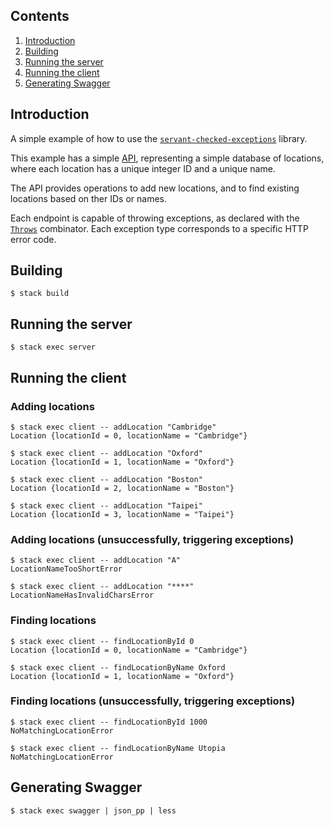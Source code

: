 ## Contents

1. [Introduction](#introduction)
2. [Building](#building)
3. [Running the server](#running-the-server)
4. [Running the client](#running-the-client)
5. [Generating Swagger](#generating-swagger)

## Introduction

A simple example of how to use the [`servant-checked-exceptions`](https://hackage.haskell.org/package/servant-checked-exceptions) library.

This example has a simple [API](https://github.com/jonathanknowles/servant-checked-exceptions-example/blob/master/common/Api.hs), representing a simple database of locations, where each location has a unique integer ID and a unique name.

The API provides operations to add new locations, and to find existing locations based on ther IDs or names.

Each endpoint is capable of throwing exceptions, as declared with the [`Throws`](hackage.haskell.org/package/servant-checked-exceptions-core/docs/Servant-Checked-Exceptions-Internal-Servant-API.html#t:Throws) combinator. Each exception type corresponds to a specific HTTP error code.

## Building

```
$ stack build
```

## Running the server

```
$ stack exec server
```

## Running the client

### Adding locations

```
$ stack exec client -- addLocation "Cambridge"
Location {locationId = 0, locationName = "Cambridge"}

$ stack exec client -- addLocation "Oxford"
Location {locationId = 1, locationName = "Oxford"}

$ stack exec client -- addLocation "Boston"
Location {locationId = 2, locationName = "Boston"}

$ stack exec client -- addLocation "Taipei"
Location {locationId = 3, locationName = "Taipei"}
```

### Adding locations (unsuccessfully, triggering exceptions)

```
$ stack exec client -- addLocation "A"
LocationNameTooShortError

$ stack exec client -- addLocation "****"
LocationNameHasInvalidCharsError
```

### Finding locations

```
$ stack exec client -- findLocationById 0
Location {locationId = 0, locationName = "Cambridge"}

$ stack exec client -- findLocationByName Oxford
Location {locationId = 1, locationName = "Oxford"}
```

### Finding locations (unsuccessfully, triggering exceptions)

```
$ stack exec client -- findLocationById 1000
NoMatchingLocationError

$ stack exec client -- findLocationByName Utopia
NoMatchingLocationError
```

## Generating Swagger

```
$ stack exec swagger | json_pp | less
```

